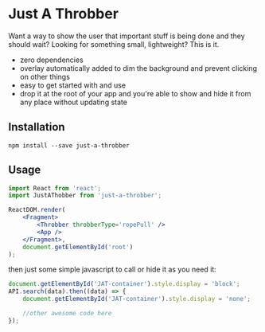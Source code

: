 # Just A Throbber

Want a way to show the user that important stuff is being done and they should wait? Looking for something small, lightweight? This is it.

* zero dependencies
* overlay automatically added to dim the background and prevent clicking on other things
* easy to get started with and use
* drop it at the root of your app and you're able to show and hide it from any place without updating state

## Installation
```
npm install --save just-a-throbber
```

## Usage
```jsx
import React from 'react';
import JustAThobber from 'just-a-throbber';

ReactDOM.render(
	<Fragment>
		<Throbber throbberType='ropePull' />
		<App />
	</Fragment>,
	document.getElementById('root')
);
```

then just some simple javascript to call or hide it as you need it:
```jsx
document.getElementById('JAT-container').style.display = 'block';
API.search(data).then((data) => {
	document.getElementById('JAT-container').style.display = 'none';

	//other awesome code here
});
```

